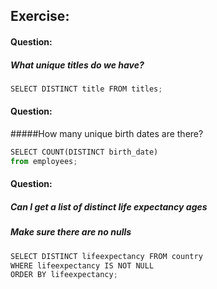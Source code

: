 ## Exercise:

#### Question: 
##### What unique titles do we have?


```python
SELECT DISTINCT title FROM titles;
```



#### Question: 
#####How many unique birth dates are there?


```python
SELECT COUNT(DISTINCT birth_date)
from employees;
```


#### Question:
##### Can I get a list of distinct life expectancy ages
##### Make sure there are no nulls


```python
SELECT DISTINCT lifeexpectancy FROM country
WHERE lifeexpectancy IS NOT NULL
ORDER BY lifeexpectancy;
```